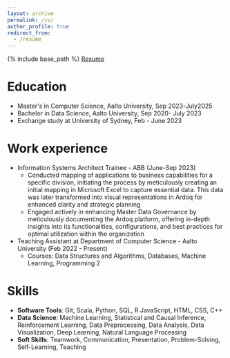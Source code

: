 ```yaml
---
layout: archive
permalink: /cv/
author_profile: true
redirect_from:
  - /resume
---
```


{% include base_path %}
[Resume](/files/Resume_Linh_Ngo.pdf)   

Education
======
* Master's in Computer Science, Aalto University, Sep 2023-July2025
* Bachelor in Data Science, Aalto University, Sep 2020- July 2023
* Exchange study at University of Sydney, Feb - June 2023

Work experience
======
* Information Systems Architect Trainee - ABB (June-Sep 2023)
  * Conducted mapping of applications to business capabilities for a specific division, initiating the process by meticulously creating an 
    initial mapping in Microsoft Excel to capture essential data. This data was later transformed into visual representations in Ardoq for 
     enhanced clarity and strategic planning
  * Engaged actively in enhancing Master Data Governance by meticulously documenting the Ardoq platform, offering in-depth insights into 
     its functionalities, configurations, and best practices for optimal utilization within the organization
* Teaching Assistant at Department of Computer Science - Aalto University (Feb 2022 - Present)
  * Courses: Data Structures and Algorithms, Databases, Machine Learning, Programming 2
  

Skills
======
* **Software Tools**: Git, Scala, Python, SQL, R JavaScript, HTML, CSS, C++
* **Data Science**: Machine Learning, Statistical and Causal Inference, Reinforcement Learning, Data Preprocessing, Data Analysis, Data Visualization, Deep Learning, Natural Language Processing
* **Soft Skills**: Teamwork, Communication, Presentation, Problem-Solving, Self-Learning, Teaching

